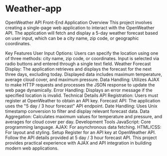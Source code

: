 # Weather-app
OpenWeather API Front-End Application
Overview
This project involves creating a single-page web application to interact with the OpenWeather API. The application will fetch and display a 5-day weather forecast based on user input, which can be a city name, zip code, or geographic coordinates.

Key Features
User Input Options: Users can specify the location using one of three methods: city name, zip code, or coordinates. Input is selected via radio buttons and entered through a single text field.
Weather Forecast Display: The application retrieves and displays the forecast for the next three days, excluding today. Displayed data includes maximum temperature, average cloud cover, and maximum pressure.
Data Handling: Utilizes AJAX to make HTTP requests and processes the JSON response to update the web page dynamically.
Error Handling: Displays an error message if the specified location is invalid.
Technical Details
API Registration: Users must register at OpenWeather to obtain an API key.
Forecast API: The application uses the "5 day / 3 hour forecast" API endpoint.
Date Handling: Uses Unix timestamp conversion to filter and display relevant forecast data.
Data Aggregation: Calculates maximum values for temperature and pressure, and averages for cloud cover per day.
Development Tools
JavaScript: Core programming language.
AJAX: For asynchronous data fetching.
HTML/CSS: For layout and styling.
Setup
Register for an API key at OpenWeather API.
Follow the API details provided at 5 day / 3 hour forecast API.
This project provides practical experience with AJAX and API integration in building modern web applications.
